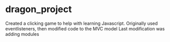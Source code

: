 # dragon_project
Created a clicking game to help with learning Javascript.  Originally used eventlisteners, then modified code to the MVC model
Last modification was adding modules
